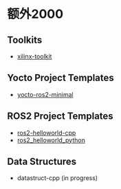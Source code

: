 # 额外2000

## Toolkits
* [xilinx-toolkit](https://github.com/extra2000/xilinx-toolkit)

## Yocto Project Templates
* [yocto-ros2-minimal](https://github.com/extra2000/yocto-ros2-minimal)

## ROS2 Project Templates
* [ros2-helloworld-cpp](https://github.com/extra2000/ros2-helloworld-cpp)
* [ros2_helloworld_python](https://github.com/extra2000/ros2_helloworld_python)

## Data Structures
* datastruct-cpp (in progress)
